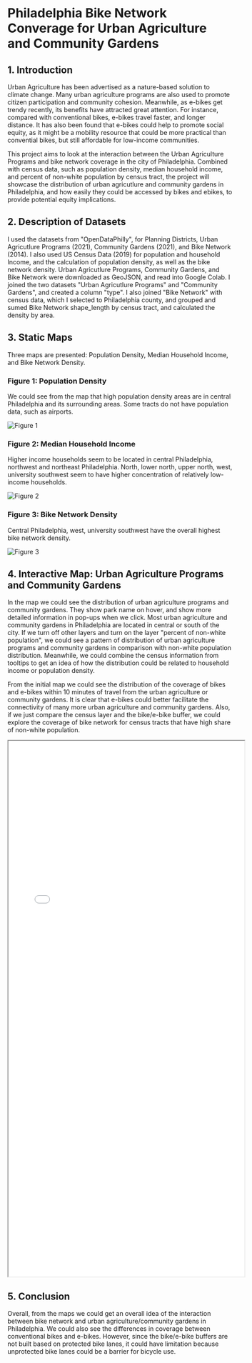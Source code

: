 # Philadelphia Bike Network Converage for Urban Agriculture and Community Gardens

## 1. Introduction
Urban Agriculture has been advertised as a nature-based solution to climate change. Many urban agriculture programs are also used to promote citizen participation and community cohesion. Meanwhile, as e-bikes get trendy recently, its benefits have attracted great attention. For instance, compared with conventional bikes, e-bikes travel faster, and longer distance. It has also been found that e-bikes could help to promote social equity, as it might be a mobility resource that could be more practical than convential bikes, but still affordable for low-income communities.

This project aims to look at the interaction between the Urban Agriculture Programs and bike network coverage in the city of Philadelphia. Combined with census data, such as population density, median household income, and percent of non-white population by census tract, the project will showcase the distribution of urban agricutlure and community gardens in Philadelphia, and how easily they could be accessed by bikes and ebikes, to provide potential equity implications.

## 2. Description of Datasets
I used the datasets from "OpenDataPhilly", for Planning Districts, Urban Agricutlure Programs (2021), Community Gardens (2021), and Bike Network (2014). I also used US Census Data (2019) for population and household Income, and the calculation of population density, as well as the bike network density. Urban Agricutlure Programs, Community Gardens, and Bike Network were downloaded as GeoJSON, and read into Google Colab. I joined the two datasets "Urban Agricutlure Programs" and "Community Gardens", and created a column "type". I also joined "Bike Network" with census data, which I selected to Philadelphia county, and grouped and sumed Bike Network shape_length by census tract, and calculated the density by area.

## 3. Static Maps
Three maps are presented: Population Density, Median Household Income, and Bike Network Density.

### Figure 1: Population Density
We could see from the map that high population density areas are in central Philadelphia and its surrounding areas. Some tracts do not have population data, such as airports.

![Figure 1](https://user-images.githubusercontent.com/118480366/208327547-e3b249ed-3b55-4839-8ef8-e2b20a1e4666.png)

### Figure 2: Median Household Income
Higher income households seem to be located in central Philadelphia, northwest and northeast Philadelphia. North, lower north, upper north, west, university southwest seem to have higher concentration of relatively low-income households.

![Figure 2](https://user-images.githubusercontent.com/118480366/208328030-9f4561d2-be75-4980-8d3a-fb7a35248687.png)

### Figure 3: Bike Network Density
Central Philadelphia, west, university southwest have the overall highest bike network density. 

![Figure 3](https://user-images.githubusercontent.com/118480366/208328097-a3cd31b0-231c-4328-94f6-7616a6b12e0a.png)

## 4. Interactive Map: Urban Agriculture Programs and Community Gardens
In the map we could see the distribution of urban agriculture programs and community gardens. They show park name on hover, and show more detailed information in pop-ups when we click. Most urban agriculture and community gardens in Philadelphia are located in central or south of the city. If we turn off other layers and turn on the layer "percent of non-white population", we could see a pattern of distribution of urban agriculture programs and community gardens in comparison with non-white population distribution. Meanwhile, we could combine the census information from tooltips to get an idea of how the distribution could be related to household income or population density.

From the initial map we could see the distribution of the coverage of bikes and e-bikes within 10 minutes of travel from the urban agriculture or community gardens. It is clear that e-bikes could better facilitate the connectivity of many more urban agriculture and community gardens. Also, if we just compare the census layer and the bike/e-bike buffer, we could explore the coverage of bike network for census tracts that have high share of non-white population.
<iframe src="final.html" height="1200" width="105%"></iframe>

## 5. Conclusion
Overall, from the maps we could get an overall idea of the interaction between bike network and urban agriculture/community gardens in Philadelphia. We could also see the differences in coverage between conventional bikes and e-bikes. However, since the bike/e-bike buffers are not built based on protected bike lanes, it could have limitation because unprotected bike lanes could be a barrier for bicycle use. 
